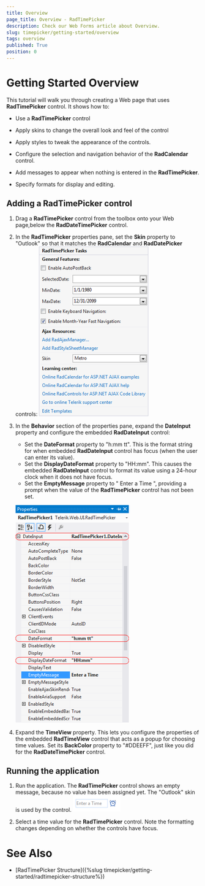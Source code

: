 ```yaml
---
title: Overview
page_title: Overview - RadTimePicker
description: Check our Web Forms article about Overview.
slug: timepicker/getting-started/overview
tags: overview
published: True
position: 0
---
```


# Getting Started Overview



This tutorial will walk you through creating a Web page that uses **RadTimePicker** control. It shows how to:

* Use a **RadTimePicker** control

* Apply skins to change the overall look and feel of the control

* Apply styles to tweak the appearance of the controls.

* Configure the selection and navigation behavior of the **RadCalendar** control.

* Add messages to appear when nothing is entered in the **RadTimePicker**.

* Specify formats for display and editing.

## Adding a RadTimePicker control

1. Drag a **RadTimePicker** control from the toolbox onto your Web page,below the **RadDateTimePicker** control.

2. In the **RadTimePicker** properties pane, set the **Skin** property to "Outlook" so that it matches the **RadCalendar** and **RadDatePicker** controls:
![Setting a skin](images/GettingStarted_AddingRadTimePicker.png)

3. In the **Behavior** section of the properties pane, expand the **DateInput** property and configure the embedded **RadDateInput** control:
    * Set the **DateFormat** property to "h:mm tt". This is the format string for when embedded **RadDateInput** control has focus (when the user can enter its value).
    * Set the **DisplayDateFormat** property to "HH:mm". This causes the embedded **RadDateInput** control to format its value using a 24-hour clock when it does not have focus.
    * Set the **EmptyMessage** property to " Enter a Time ", providing a prompt when the value of the **RadTimePicker** control has not been set.
    
    ![Setting empty message](images/GettingStarted_AddingRadTimePicker_DateInputProperties.png)

4. Expand the **TimeView** property. This lets you configure the properties of the embedded **RadTimeView** control that acts as a popup for choosing time values. Set its **BackColor** property to "#DDEEFF", just like you did for the **RadDateTimePicker** control.

## Running the application

1. Run the application. The **RadTimePicker** control shows an empty message, because no value has been assigned yet. The "Outlook" skin is used by the control.
![RadTimePicker](images/GettingStarted_RunningTheApplication003.png)

2. Select a time value for the **RadTimePicker** control. Note the formatting changes depending on whether the controls have focus.

# See Also

 * [RadTimePicker Structure]({%slug timepicker/getting-started/radtimepicker-structure%})


